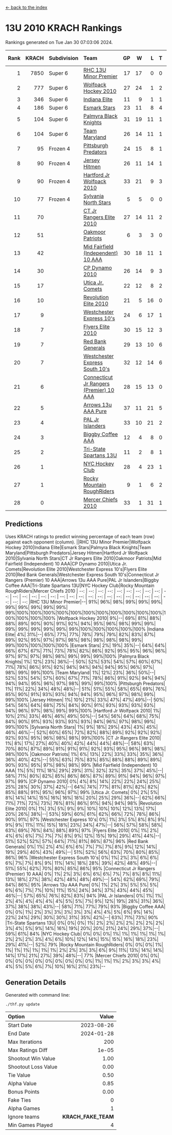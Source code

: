 [<- back to the index](readme.md)
# 13U 2010 KRACH Rankings
Rankings generated on Tue Jan 30 07:03:06 2024.

Rank|KRACH|Subdivision|Team|GP|W|L|T|OTW|OTL|SoS|Exp Wins|Win Diff
---:|---:|:---|:---|---:|---:|---:|---:|---:|---:|---:|---:|---:
1|7850|Super 6|[RHC 13U Minor Premier](https://gamesheetstats.com/seasons/3664/teams/140959/schedule)|17|17|0|0|3|0|83|17.8|-0.0
2|777|Super 6|[Wolfpack Hockey 2010](https://gamesheetstats.com/seasons/3664/teams/140960/schedule)|27|24|1|2|0|1|69|25.9|0.0
3|346|Super 6|[Indiana Elite](https://gamesheetstats.com/seasons/3664/teams/144350/schedule)|11|9|1|1|0|0|65|10.4|0.0
4|186|Super 6|[Esmark Stars](https://gamesheetstats.com/seasons/3664/teams/140972/schedule)|23|11|8|4|0|2|855|13.9|0.0
5|104|Super 6|[Palmyra Black Knights](https://gamesheetstats.com/seasons/3664/teams/140973/schedule)|31|19|11|1|0|0|592|20.4|0.0
6|104|Super 6|[Team Maryland](https://gamesheetstats.com/seasons/3664/teams/140976/schedule)|26|14|11|1|2|0|698|15.4|0.0
7|95|Frozen 4|[Pittsburgh Predators](https://gamesheetstats.com/seasons/3664/teams/140974/schedule)|24|15|8|1|2|0|90|16.4|0.0
8|90|Frozen 4|[Jersey Hitmen](https://gamesheetstats.com/seasons/3664/teams/140961/schedule)|26|11|14|1|3|3|1306|12.4|0.0
9|90|Frozen 4|[Hartford Jr Wolfpack 2010](https://gamesheetstats.com/seasons/3664/teams/140957/schedule)|33|21|9|3|0|2|539|23.4|0.0
10|77|Frozen 4|[Sylvania North Stars](https://gamesheetstats.com/seasons/3664/teams/199817/schedule)|5|5|0|0|0|0|2|5.9|0.0
11|70||[CT Jr Rangers Elite 2010](https://gamesheetstats.com/seasons/3664/teams/140955/schedule)|27|14|11|2|1|1|662|15.9|0.0
12|51||[Oakmoor Patriots](https://gamesheetstats.com/seasons/3664/teams/162748/schedule)|6|3|3|0|0|0|127|3.9|0.0
13|42||[Mid Fairfield (Independent) 10 AAA](https://gamesheetstats.com/seasons/3664/teams/140956/schedule)|30|18|11|1|3|2|89|19.4|0.0
14|30||[CP Dynamo 2010](https://gamesheetstats.com/seasons/3664/teams/140968/schedule)|26|14|9|3|1|2|63|16.4|0.0
15|17||[Utica Jr. Comets](https://gamesheetstats.com/seasons/3664/teams/140970/schedule)|22|12|8|2|2|0|22|13.9|0.0
16|10||[Revolution Elite 2010](https://gamesheetstats.com/seasons/3664/teams/140975/schedule)|21|5|16|0|0|0|480|5.9|0.0
17|9||[Westchester Express 10's](https://gamesheetstats.com/seasons/3664/teams/140967/schedule)|24|6|17|1|0|1|757|7.4|0.0
18|7||[Flyers Elite 2010](https://gamesheetstats.com/seasons/3664/teams/140963/schedule)|30|15|12|3|1|0|15|17.4|0.0
19|7||[Red Bank Generals](https://gamesheetstats.com/seasons/3664/teams/140962/schedule)|29|13|10|6|0|1|13|16.9|0.0
20|7||[Westchester Express South 10's](https://gamesheetstats.com/seasons/3664/teams/140971/schedule)|32|12|14|6|1|2|24|15.9|0.0
21|6||[Connecticut Jr Rangers (Premier) 10 AAA](https://gamesheetstats.com/seasons/3664/teams/140958/schedule)|28|15|13|0|1|0|13|15.9|0.0
22|5||[Arrows 13u AAA Pure](https://gamesheetstats.com/seasons/3664/teams/140965/schedule)|37|11|21|5|1|2|65|14.4|0.0
23|4||[PAL Jr Islanders](https://gamesheetstats.com/seasons/3664/teams/140969/schedule)|33|10|21|2|0|1|31|11.9|0.0
24|3||[Biggby Coffee AAA](https://gamesheetstats.com/seasons/3664/teams/144347/schedule)|12|4|8|0|0|1|77|4.9|0.0
25|2||[Tri-State Spartans 13U](https://gamesheetstats.com/seasons/3664/teams/144349/schedule)|11|2|8|1|1|0|55|3.4|0.0
26|1||[NYC Hockey Club](https://gamesheetstats.com/seasons/3664/teams/140966/schedule)|28|4|23|1|0|1|76|5.4|0.0
27|1||[Rocky Mountain RoughRiders](https://gamesheetstats.com/seasons/3664/teams/144348/schedule)|9|1|6|2|0|0|29|2.9|0.0
28|0||[Mercer Chiefs 2010](https://gamesheetstats.com/seasons/3664/teams/140964/schedule)|33|1|31|1|0|0|15|2.4|0.0

## Predictions
Uses KRACH ratings to predict winning percentage of each team (row) against each opponent (column).
||RHC 13U Minor Premier|Wolfpack Hockey 2010|Indiana Elite|Esmark Stars|Palmyra Black Knights|Team Maryland|Pittsburgh Predators|Jersey Hitmen|Hartford Jr Wolfpack 2010|Sylvania North Stars|CT Jr Rangers Elite 2010|Oakmoor Patriots|Mid Fairfield (Independent) 10 AAA|CP Dynamo 2010|Utica Jr. Comets|Revolution Elite 2010|Westchester Express 10's|Flyers Elite 2010|Red Bank Generals|Westchester Express South 10's|Connecticut Jr Rangers (Premier) 10 AAA|Arrows 13u AAA Pure|PAL Jr Islanders|Biggby Coffee AAA|Tri-State Spartans 13U|NYC Hockey Club|Rocky Mountain RoughRiders|Mercer Chiefs 2010
| --: | --: | --: | --: | --: | --: | --: | --: | --: | --: | --: | --: | --: | --: | --: | --: | --: | --: | --: | --: | --: | --: | --: | --: | --: | --: | --: | --: | --: 
|RHC 13U Minor Premier|--| 91%| 96%| 98%| 99%| 99%| 99%| 99%| 99%| 99%| 99%| 99%| 99%|100%|100%|100%|100%|100%|100%|100%|100%|100%|100%|100%|100%|100%|100%|100%
|Wolfpack Hockey 2010|  9%|--| 69%| 81%| 88%| 88%| 89%| 90%| 90%| 91%| 92%| 94%| 95%| 96%| 98%| 99%| 99%| 99%| 99%| 99%| 99%| 99%| 99%|100%|100%|100%|100%|100%
|Indiana Elite|  4%| 31%|--| 65%| 77%| 77%| 78%| 79%| 79%| 82%| 83%| 87%| 89%| 92%| 95%| 97%| 97%| 98%| 98%| 98%| 98%| 98%| 99%| 99%|100%|100%|100%|100%
|Esmark Stars|  2%| 19%| 35%|--| 64%| 64%| 66%| 67%| 67%| 71%| 73%| 78%| 82%| 86%| 92%| 95%| 95%| 96%| 96%| 97%| 97%| 97%| 98%| 98%| 99%| 99%| 99%|100%
|Palmyra Black Knights|  1%| 12%| 23%| 36%|--| 50%| 52%| 53%| 54%| 57%| 60%| 67%| 71%| 78%| 86%| 91%| 92%| 94%| 94%| 94%| 94%| 95%| 96%| 97%| 98%| 99%| 99%|100%
|Team Maryland|  1%| 12%| 23%| 36%| 50%|--| 52%| 53%| 54%| 57%| 60%| 67%| 71%| 78%| 86%| 91%| 92%| 94%| 94%| 94%| 94%| 95%| 96%| 97%| 98%| 99%| 99%|100%
|Pittsburgh Predators|  1%| 11%| 22%| 34%| 48%| 48%|--| 51%| 51%| 55%| 58%| 65%| 69%| 76%| 85%| 90%| 91%| 93%| 93%| 94%| 94%| 95%| 96%| 97%| 98%| 99%| 99%|100%
|Jersey Hitmen|  1%| 10%| 21%| 33%| 47%| 47%| 49%|--| 50%| 54%| 56%| 64%| 68%| 75%| 84%| 90%| 91%| 93%| 93%| 93%| 93%| 94%| 96%| 97%| 98%| 99%| 99%|100%
|Hartford Jr Wolfpack 2010|  1%| 10%| 21%| 33%| 46%| 46%| 49%| 50%|--| 54%| 56%| 64%| 68%| 75%| 84%| 90%| 91%| 93%| 93%| 93%| 93%| 94%| 96%| 97%| 98%| 99%| 99%|100%
|Sylvania North Stars|  1%|  9%| 18%| 29%| 43%| 43%| 45%| 46%| 46%|--| 52%| 60%| 65%| 72%| 82%| 88%| 89%| 92%| 92%| 92%| 92%| 93%| 95%| 96%| 98%| 98%| 99%|100%
|CT Jr Rangers Elite 2010|  1%|  8%| 17%| 27%| 40%| 40%| 42%| 44%| 44%| 48%|--| 58%| 63%| 70%| 80%| 87%| 89%| 91%| 91%| 91%| 92%| 93%| 95%| 96%| 98%| 98%| 98%|100%
|Oakmoor Patriots|  1%|  6%| 13%| 22%| 33%| 33%| 35%| 36%| 36%| 40%| 42%|--| 55%| 63%| 75%| 83%| 85%| 88%| 88%| 89%| 89%| 90%| 93%| 95%| 97%| 98%| 98%| 99%
|Mid Fairfield (Independent) 10 AAA|  1%|  5%| 11%| 18%| 29%| 29%| 31%| 32%| 32%| 35%| 37%| 45%|--| 58%| 71%| 80%| 82%| 85%| 86%| 86%| 87%| 89%| 91%| 94%| 96%| 97%| 97%| 99%
|CP Dynamo 2010|  0%|  4%|  8%| 14%| 22%| 22%| 24%| 25%| 25%| 28%| 30%| 37%| 42%|--| 64%| 74%| 77%| 81%| 81%| 82%| 82%| 85%| 88%| 91%| 95%| 96%| 97%| 99%
|Utica Jr. Comets|  0%|  2%|  5%|  8%| 14%| 14%| 15%| 16%| 16%| 18%| 20%| 25%| 29%| 36%|--| 62%| 66%| 71%| 71%| 72%| 73%| 76%| 81%| 86%| 91%| 94%| 94%| 98%
|Revolution Elite 2010|  0%|  1%|  3%|  5%|  9%|  9%| 10%| 10%| 10%| 12%| 13%| 17%| 20%| 26%| 38%|--| 53%| 59%| 60%| 61%| 62%| 66%| 72%| 78%| 86%| 90%| 91%| 97%
|Westchester Express 10's|  0%|  1%|  3%|  5%|  8%|  8%|  9%|  9%|  9%| 11%| 11%| 15%| 18%| 23%| 34%| 47%|--| 56%| 57%| 58%| 58%| 63%| 69%| 76%| 84%| 88%| 89%| 97%
|Flyers Elite 2010|  0%|  1%|  2%|  4%|  6%|  6%|  7%|  7%|  7%|  8%|  9%| 12%| 15%| 19%| 29%| 41%| 44%|--| 51%| 52%| 52%| 57%| 64%| 71%| 81%| 86%| 87%| 96%
|Red Bank Generals|  0%|  1%|  2%|  4%|  6%|  6%|  7%|  7%|  7%|  8%|  9%| 12%| 14%| 19%| 29%| 40%| 43%| 49%|--| 51%| 52%| 56%| 63%| 70%| 80%| 85%| 86%| 96%
|Westchester Express South 10's|  0%|  1%|  2%|  3%|  6%|  6%|  6%|  7%|  7%|  8%|  9%| 11%| 14%| 18%| 28%| 39%| 42%| 48%| 49%|--| 51%| 55%| 62%| 70%| 80%| 85%| 86%| 95%
|Connecticut Jr Rangers (Premier) 10 AAA|  0%|  1%|  2%|  3%|  6%|  6%|  6%|  7%|  7%|  8%|  8%| 11%| 13%| 18%| 27%| 38%| 42%| 48%| 48%| 49%|--| 54%| 62%| 69%| 79%| 84%| 86%| 95%
|Arrows 13u AAA Pure|  0%|  1%|  2%|  3%|  5%|  5%|  5%|  6%|  6%|  7%|  7%| 10%| 11%| 15%| 24%| 34%| 37%| 43%| 44%| 45%| 46%|--| 57%| 65%| 76%| 82%| 83%| 94%
|PAL Jr Islanders|  0%|  1%|  1%|  2%|  4%|  4%|  4%|  4%|  4%|  5%|  5%|  7%|  9%| 12%| 19%| 28%| 31%| 36%| 37%| 38%| 38%| 43%|--| 58%| 71%| 77%| 79%| 93%
|Biggby Coffee AAA|  0%|  0%|  1%|  2%|  3%|  3%|  3%|  3%|  3%|  4%|  4%|  5%|  6%|  9%| 14%| 22%| 24%| 29%| 30%| 30%| 31%| 35%| 42%|--| 63%| 71%| 73%| 90%
|Tri-State Spartans 13U|  0%|  0%|  0%|  1%|  2%|  2%|  2%|  2%|  2%|  2%|  2%|  3%|  4%|  5%|  9%| 14%| 16%| 19%| 20%| 20%| 21%| 24%| 29%| 37%|--| 59%| 61%| 84%
|NYC Hockey Club|  0%|  0%|  0%|  1%|  1%|  1%|  1%|  1%|  1%|  2%|  2%|  2%|  3%|  4%|  6%| 10%| 12%| 14%| 15%| 15%| 16%| 18%| 23%| 29%| 41%|--| 52%| 79%
|Rocky Mountain RoughRiders|  0%|  0%|  0%|  1%|  1%|  1%|  1%|  1%|  1%|  1%|  2%|  2%|  3%|  3%|  6%|  9%| 11%| 13%| 14%| 14%| 14%| 17%| 21%| 27%| 39%| 48%|--| 77%
|Mercer Chiefs 2010|  0%|  0%|  0%|  0%|  0%|  0%|  0%|  0%|  0%|  0%|  0%|  1%|  1%|  1%|  2%|  3%|  3%|  4%|  4%|  5%|  5%|  6%|  7%| 10%| 16%| 21%| 23%|--

## Generation Details

Generated with command line:
```
./thf.py update
```

| Option | Value |
| :----- | ----: |
| Start Date | 2023-08-26 |
| End Date | 2024-01-28 |
| Max Iterations | 200 |
| Max Ratings Diff | 1e-05 |
| Shootout Win Value | 1.00 |
| Shootout Loss Value | 0.00 |
| Tie Value | 0.50 |
| Alpha Value | 0.85 |
| Bonus Points | 0.00 |
| Fake Ties | 0 |
| Alpha Games | 1 |
| Ignore teams | __KRACH_FAKE_TEAM__ |
| Min Games Played | 4 |

